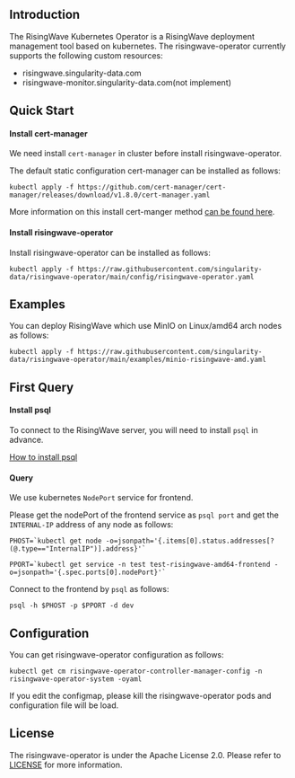 ## Introduction

The RisingWave Kubernetes Operator is a RisingWave deployment management tool based on kubernetes. The risingwave-operator currently supports the following custom resources:
- risingwave.singularity-data.com
- risingwave-monitor.singularity-data.com(not implement)



## Quick Start


#### Install cert-manager
We need install `cert-manager` in cluster before install risingwave-operator.

The default static configuration cert-manager can be installed as follows:

``
kubectl apply -f https://github.com/cert-manager/cert-manager/releases/download/v1.8.0/cert-manager.yaml
``

More information on this install cert-manger method [can be found here](https://cert-manager.io/docs/installation/#default-static-install).


#### Install risingwave-operator

Install risingwave-operator can be installed as follows:

``
kubectl apply -f https://raw.githubusercontent.com/singularity-data/risingwave-operator/main/config/risingwave-operator.yaml
``

## Examples
You can deploy RisingWave which use MinIO on Linux/amd64 arch nodes as follows:

``
kubectl apply -f https://raw.githubusercontent.com/singularity-data/risingwave-operator/main/examples/minio-risingwave-amd.yaml
``

## First Query

#### Install psql
To connect to the RisingWave server, you will need to install `psql` in advance.

[How to install psql](https://www.timescale.com/blog/how-to-install-psql-on-mac-ubuntu-debian-windows/)

#### Query
We use kubernetes `NodePort` service for frontend.   

Please get the nodePort of the frontend service as `psql port` and get the `INTERNAL-IP` address of any node as follows:

``
PHOST=`kubectl get node -o=jsonpath='{.items[0].status.addresses[?(@.type=="InternalIP")].address}'`
``

``
PPORT=`kubectl get service -n test test-risingwave-amd64-frontend -o=jsonpath='{.spec.ports[0].nodePort}'`
``

Connect to the frontend by `psql` as follows:

`psql -h $PHOST -p $PPORT -d dev`



## Configuration
You can get risingwave-operator configuration as follows:

``
kubectl get cm risingwave-operator-controller-manager-config -n risingwave-operator-system -oyaml
``

If you edit the configmap, please kill the risingwave-operator pods and configuration file will be load.

## License

The risingwave-operator is under the Apache License 2.0. Please refer to [LICENSE](LICENSE) for more information.

